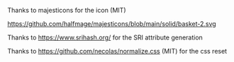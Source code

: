Thanks to majesticons for the icon (MIT)

https://github.com/halfmage/majesticons/blob/main/solid/basket-2.svg

Thanks to https://www.srihash.org/ for the SRI attribute generation

Thanks to https://github.com/necolas/normalize.css (MIT) for the css reset
